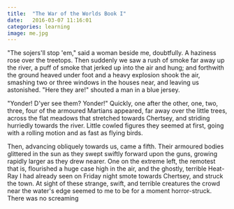 ```yaml
---
title:  "The War of the Worlds Book I"
date:   2016-03-07 11:16:01
categories: learning
image: me.jpg
---
```


"The sojers'll stop 'em," said a woman beside me, doubtfully.  A haziness rose over the treetops. Then suddenly we saw a rush of smoke far away up the river, a puff of smoke that jerked up into the air and hung; and forthwith the ground heaved under foot and a heavy explosion shook the air, smashing two or three windows in the houses near, and leaving us astonished. "Here they are!" shouted a man in a blue jersey.

"Yonder! D'yer see them?  Yonder!" Quickly, one after the other, one, two, three, four of the armoured Martians appeared, far away over the little trees, across the flat meadows that stretched towards Chertsey, and striding hurriedly towards the river.  Little cowled figures they seemed at first, going with a rolling motion and as fast as flying birds.

Then, advancing obliquely towards us, came a fifth.  Their armoured bodies glittered in the sun as they swept swiftly forward upon the guns, growing rapidly larger as they drew nearer.  One on the extreme left, the remotest that is, flourished a huge case high in the air, and the ghostly, terrible Heat-Ray I had already seen on Friday night smote towards Chertsey, and struck the town. At sight of these strange, swift, and terrible creatures the crowd near the water's edge seemed to me to be for a moment horror-struck. There was no screaming
